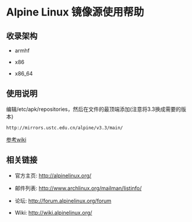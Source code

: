 ---
---

# Alpine Linux 镜像源使用帮助

## 收录架构

  * armhf

  * x86

  * x86_64




## 使用说明

编辑/etc/apk/repositories，然后在文件的最顶端添加(注意将3.3换成需要的版本) 
    
    
    http://mirrors.ustc.edu.cn/alpine/v3.3/main/

[参考wiki](http://wiki.alpinelinux.org/wiki/Alpine_Linux_package_management#Packages_and_Repositories "http://wiki.alpinelinux.org/wiki/Alpine_Linux_package_management#Packages_and_Repositories")

## 相关链接

  * 官方主页: <http://alpinelinux.org/>

  * 邮件列表: <http://www.archlinux.org/mailman/listinfo/>

  * 论坛: <http://forum.alpinelinux.org/forum>

  * Wiki: <http://wiki.alpinelinux.org/>



